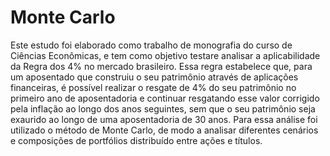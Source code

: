# Monte Carlo

Este estudo foi elaborado como trabalho de monografia do curso de Ciências Econômicas, 
e tem como objetivo testare analisar a aplicabilidade da Regra dos 4% no mercado
brasileiro. Essa regra estabelece que, para um aposentado que construiu o seu patrimônio
através de aplicações financeiras, é possível realizar o resgate de 4% do seu patrimônio
no primeiro ano de aposentadoria e continuar resgatando esse valor corrigido
pela inflação ao longo dos anos seguintes, sem que o seu patrimônio seja exaurido ao
longo de uma aposentadoria de 30 anos. Para essa análise foi utilizado o método de Monte
Carlo, de modo a analisar diferentes cenários e composições de portfólios distribuído
entre ações e títulos.
